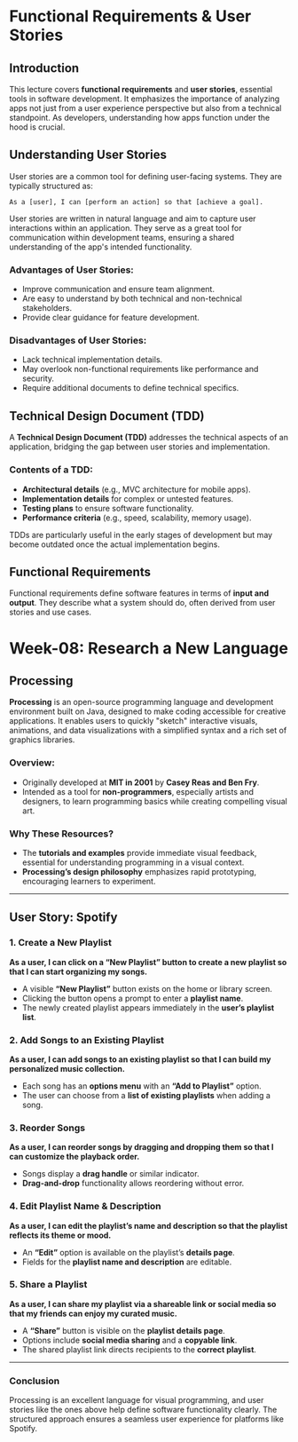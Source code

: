 # Functional Requirements & User Stories

## Introduction
This lecture covers **functional requirements** and **user stories**, essential tools in software development. It emphasizes the importance of analyzing apps not just from a user experience perspective but also from a technical standpoint. As developers, understanding how apps function under the hood is crucial.

## Understanding User Stories
User stories are a common tool for defining user-facing systems. They are typically structured as:

```
As a [user], I can [perform an action] so that [achieve a goal].
```

User stories are written in natural language and aim to capture user interactions within an application. They serve as a great tool for communication within development teams, ensuring a shared understanding of the app's intended functionality.

### Advantages of User Stories:
- Improve communication and ensure team alignment.
- Are easy to understand by both technical and non-technical stakeholders.
- Provide clear guidance for feature development.

### Disadvantages of User Stories:
- Lack technical implementation details.
- May overlook non-functional requirements like performance and security.
- Require additional documents to define technical specifics.

## Technical Design Document (TDD)
A **Technical Design Document (TDD)** addresses the technical aspects of an application, bridging the gap between user stories and implementation.

### Contents of a TDD:
- **Architectural details** (e.g., MVC architecture for mobile apps).
- **Implementation details** for complex or untested features.
- **Testing plans** to ensure software functionality.
- **Performance criteria** (e.g., speed, scalability, memory usage).

TDDs are particularly useful in the early stages of development but may become outdated once the actual implementation begins.

## Functional Requirements
Functional requirements define software features in terms of **input and output**. They describe what a system should do, often derived from user stories and use cases.

# Week-08: Research a New Language

## Processing

**Processing** is an open-source programming language and development environment built on Java, designed to make coding accessible for creative applications. It enables users to quickly "sketch" interactive visuals, animations, and data visualizations with a simplified syntax and a rich set of graphics libraries. 

### Overview:
- Originally developed at **MIT in 2001** by **Casey Reas and Ben Fry**.
- Intended as a tool for **non-programmers**, especially artists and designers, to learn programming basics while creating compelling visual art.

### Why These Resources?
- The **tutorials and examples** provide immediate visual feedback, essential for understanding programming in a visual context.
- **Processing’s design philosophy** emphasizes rapid prototyping, encouraging learners to experiment.

---

## User Story: Spotify

### 1. Create a New Playlist
**As a user, I can click on a “New Playlist” button to create a new playlist so that I can start organizing my songs.**
- A visible **“New Playlist”** button exists on the home or library screen.
- Clicking the button opens a prompt to enter a **playlist name**.
- The newly created playlist appears immediately in the **user’s playlist list**.

### 2. Add Songs to an Existing Playlist
**As a user, I can add songs to an existing playlist so that I can build my personalized music collection.**
- Each song has an **options menu** with an **“Add to Playlist”** option.
- The user can choose from a **list of existing playlists** when adding a song.

### 3. Reorder Songs
**As a user, I can reorder songs by dragging and dropping them so that I can customize the playback order.**
- Songs display a **drag handle** or similar indicator.
- **Drag-and-drop** functionality allows reordering without error.

### 4. Edit Playlist Name & Description
**As a user, I can edit the playlist’s name and description so that the playlist reflects its theme or mood.**
- An **“Edit”** option is available on the playlist’s **details page**.
- Fields for the **playlist name and description** are editable.

### 5. Share a Playlist
**As a user, I can share my playlist via a shareable link or social media so that my friends can enjoy my curated music.**
- A **“Share”** button is visible on the **playlist details page**.
- Options include **social media sharing** and a **copyable link**.
- The shared playlist link directs recipients to the **correct playlist**.

---

### Conclusion
Processing is an excellent language for visual programming, and user stories like the ones above help define software functionality clearly. The structured approach ensures a seamless user experience for platforms like Spotify.
